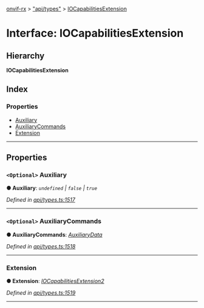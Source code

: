 [onvif-rx](../README.md) > ["api/types"](../modules/_api_types_.md) > [IOCapabilitiesExtension](../interfaces/_api_types_.iocapabilitiesextension.md)

# Interface: IOCapabilitiesExtension

## Hierarchy

**IOCapabilitiesExtension**

## Index

### Properties

* [Auxiliary](_api_types_.iocapabilitiesextension.md#auxiliary)
* [AuxiliaryCommands](_api_types_.iocapabilitiesextension.md#auxiliarycommands)
* [Extension](_api_types_.iocapabilitiesextension.md#extension)

---

## Properties

<a id="auxiliary"></a>

### `<Optional>` Auxiliary

**● Auxiliary**: *`undefined` \| `false` \| `true`*

*Defined in [api/types.ts:1517](https://github.com/patrickmichalina/onvif-rx/blob/3ab1739/src/api/types.ts#L1517)*

___
<a id="auxiliarycommands"></a>

### `<Optional>` AuxiliaryCommands

**● AuxiliaryCommands**: *[AuxiliaryData](../modules/_api_types_.md#auxiliarydata)*

*Defined in [api/types.ts:1518](https://github.com/patrickmichalina/onvif-rx/blob/3ab1739/src/api/types.ts#L1518)*

___
<a id="extension"></a>

###  Extension

**● Extension**: *[IOCapabilitiesExtension2](_api_types_.iocapabilitiesextension2.md)*

*Defined in [api/types.ts:1519](https://github.com/patrickmichalina/onvif-rx/blob/3ab1739/src/api/types.ts#L1519)*

___

